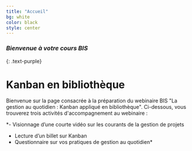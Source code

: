 ```yaml
---
title: "Accueil"
bg: white
color: black
style: center
---
```


### *Bienvenue à votre cours BIS*

{: .text-purple}

# Kanban en bibliothèque

Bienvenue sur la page consacrée à la préparation du webinaire BIS "La gestion au quotidien : Kanban appliqué en bibliothèque". Ci-dessous, vous trouverez trois activités d'accompagnement au webinaire : 

*- Visionnage d’une courte vidéo sur les courants de la gestion de projets
- Lecture d’un billet sur Kanban
- Questionnaire sur vos pratiques de gestion au quotidien*
